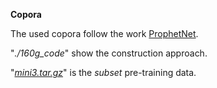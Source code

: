 **Copora**

The used copora follow the work [ProphetNet](https://github.com/microsoft/ProphetNet/tree/master/ProphetNet).

"*./160g_code*" show the construction approach. 

"[*mini3.tar.gz*](https://drive.google.com/drive/folders/1Cq8tazThBtCCs_1RgCBjabbq8BeJN1TL?usp=sharing)" is the *subset* pre-training data.